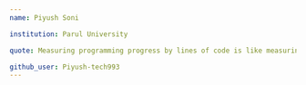 ```yaml
---
name: Piyush Soni

institution: Parul University

quote: Measuring programming progress by lines of code is like measuring aircraft building by weight

github_user: Piyush-tech993
---
```

